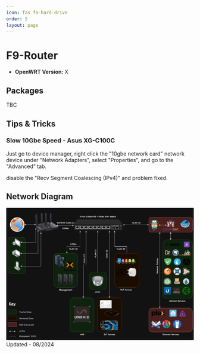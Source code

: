 ```yaml
---
icon: fas fa-hard-drive
order: 5
layout: page
---
```


# F9-Router
- **OpenWRT Version:** X

## Packages
TBC

## Tips & Tricks
### Slow 10Gbe Speed - Asus XG-C100C
Just go to device manager, right click the "10gbe network card" network device under "Network Adapters", select "Properties", and go to the "Advanced" tab.

disable the "Recv Segment Coalescing (IPv4)" and problem fixed.

## Network Diagram
![network_diagram.png](/assets/img/old/network_diagram.png)
Updated - 08/2024